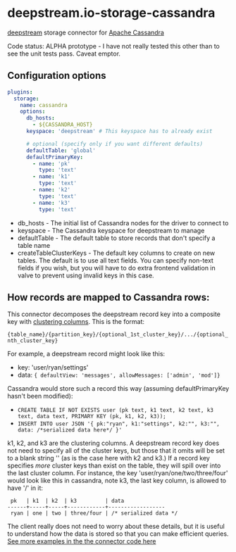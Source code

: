 # deepstream.io-storage-cassandra

[deepstream](https://deepstream.io) storage connector for [Apache Cassandra](http://cassandra.apache.org)

Code status: ALPHA prototype - I have not really tested this other than to see the unit tests pass. Caveat emptor.

## Configuration options
```yaml
plugins:
  storage:
    name: cassandra
    options:
      db_hosts:
        - ${CASSANDRA_HOST}
      keyspace: 'deepstream' # This keyspace has to already exist

      # optional (specify only if you want different defaults)
      defaultTable: 'global'
      defaultPrimaryKey:
        - name: 'pk'
          type: 'text'
        - name: 'k1'
          type: 'text'
        - name: 'k2'
          type: 'text'
        - name: 'k3'
          type: 'text'
```

 * db_hosts - The initial list of Cassandra nodes for the driver to connect to
 * keyspace - The Cassandra keyspace for deepstream to manage
 * defaultTable - The default table to store records that don't specify a table name
 * createTableClusterKeys - The default key columns to create on new
   tables. The default is to use all text fields. You can specify
   non-text fields if you wish, but you will have to do extra frontend
   validation in valve to prevent using invalid keys in this case.

## How records are mapped to Cassandra rows:

This connector decomposes the deepstream record key into a composite
key with [clustering
columns](http://cassandra.apache.org/doc/latest/cql/ddl.html#clustering-columns). This is the format:

```{table_name}/{partition_key}/{optional_1st_cluster_key}/.../{optional_nth_cluster_key}```

For example, a deepstream record might look like this:

 * key: 'user/ryan/settings'
 * data: ```{ defaultView: 'messages', allowMessages: ['admin', 'mod']}```

Cassandra would store such a record this way (assuming defaultPrimaryKey hasn't been modified):

 * ```CREATE TABLE IF NOT EXISTS user (pk text, k1 text, k2 text, k3 text, data text, PRIMARY KEY (pk, k1, k2, k3));```
 * ```INSERT INTO user JSON '{ pk:"ryan", k1:"settings", k2:"", k3:"", data: /*serialized data here*/ }'```

k1, k2, and k3 are the clustering columns. A deepstream record key
does not need to specify all of the cluster keys, but those that it
omits will be set to a blank string '' (as is the case here with k2
and k3.) If a record key specifies *more* cluster keys than exist on
the table, they will spill over into the last cluster column. For
instance, the key 'user/ryan/one/two/three/four' would look like this
in cassandra, note k3, the last key column, is allowed to have '/' in
it:

     pk   | k1  | k2  | k3         | data
    ------+-----+-----+------------+------------------
     ryan | one | two | three/four | /* serialized data */


The client really does not need to worry about these details, but it
is useful to understand how the data is stored so that you can make
efficient queries. [See more examples in the the connector code
here](src/connector.js)


